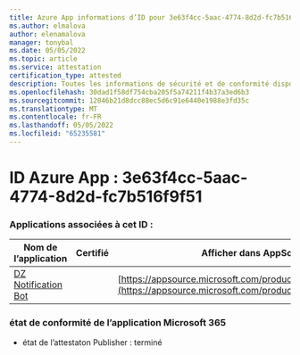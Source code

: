 ```yaml
---
title: Azure App informations d’ID pour 3e63f4cc-5aac-4774-8d2d-fc7b516f9f51
ms.author: elmalova
author: elenamalova
manager: tonybal
ms.date: 05/05/2022
ms.topic: article
ms.service: attestation
certification_type: attested
description: Toutes les informations de sécurité et de conformité disponibles pour 3e63f4cc-5aac-4774-8d2d-fc7b516f9f51.
ms.openlocfilehash: 30dad1f58df754cba205f5a74211f4b37a3ed6b3
ms.sourcegitcommit: 12046b21d8dcc88ec5d6c91e6440e1988e3fd35c
ms.translationtype: MT
ms.contentlocale: fr-FR
ms.lasthandoff: 05/05/2022
ms.locfileid: "65235581"
---
```

# <a name="azure-app-id-3e63f4cc-5aac-4774-8d2d-fc7b516f9f51"></a>ID Azure App : 3e63f4cc-5aac-4774-8d2d-fc7b516f9f51


### <a name="apps-associated-with-this-id"></a>Applications associées à cet ID :
| **Nom de l’application** | **Certifié** | **Afficher dans AppSource** |
|--------------|---------------|-----------------------|
| [DZ Notification Bot](../forward/WA200003839.md) |  | [https://appsource.microsoft.com/product/office/WA200003839](https://appsource.microsoft.com/product/office/WA200003839) |

### <a name="microsoft-365-app-compliance-status"></a>état de conformité de l’application Microsoft 365
- état de l’attestaton Publisher : terminé
